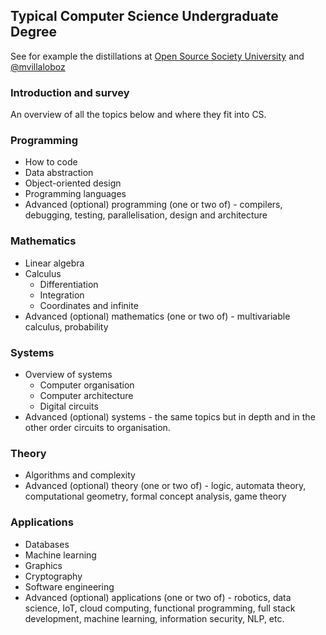 ## Typical Computer Science Undergraduate Degree

See for example the distillations at [Open Source Society University](https://github.com/ossu/computer-science) and [@mvillaloboz](https://github.com/mvillaloboz/open-source-cs-degree)

### Introduction and survey

An overview of all the topics below and where they fit into CS.

### Programming

* How to code
* Data abstraction
* Object-oriented design
* Programming languages
* Advanced (optional) programming (one or two of) - compilers, debugging, testing, parallelisation, design and architecture


### Mathematics

* Linear algebra
* Calculus
  - Differentiation
  - Integration
  - Coordinates and infinite
* Advanced (optional) mathematics (one or two of) - multivariable calculus, probability

### Systems

* Overview of systems
  - Computer organisation
  - Computer architecture
  - Digital circuits
* Advanced (optional) systems - the same topics but in depth and in the other order circuits to organisation.

### Theory

* Algorithms and complexity
* Advanced (optional) theory (one or two of) - logic, automata theory, computational geometry, formal concept analysis, game theory

### Applications

* Databases
* Machine learning
* Graphics
* Cryptography
* Software engineering
* Advanced (optional) applications (one or two of) - robotics, data science, IoT, cloud computing, functional programming, full stack development, machine learning, information security, NLP, etc.
